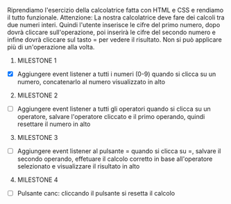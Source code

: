 Riprendiamo l'esercizio della calcolatrice fatta con HTML e CSS e rendiamo il tutto funzionale.
Attenzione: La nostra calcolatrice deve fare dei calcoli tra due numeri interi. Quindi l'utente inserisce le cifre del primo numero, dopo dovrà cliccare sull'operazione, poi inserirà le cifre del secondo numero e infine dovrà cliccare sul tasto = per vedere il risultato. Non si può applicare più di un'operazione alla volta.

1. MILESTONE 1
 - [x] Aggiungere event listener a tutti i numeri (0-9)
quando si clicca su un numero, concatenarlo al numero visualizzato in alto

2. MILESTONE 2
 - [ ] Aggiungere event listener a tutti gli operatori
quando si clicca su un operatore, salvare l'operatore cliccato e il primo operando, quindi resettare il numero in alto

3. MILESTONE 3
 - [ ] Aggiungere event listener al pulsante =
quando si clicca su =, salvare il secondo operando, effetuare il calcolo corretto in base all'operatore selezionato e visualizzare il risultato in alto

4. MILESTONE 4
 - [ ] Pulsante canc: cliccando il pulsante si resetta il calcolo
